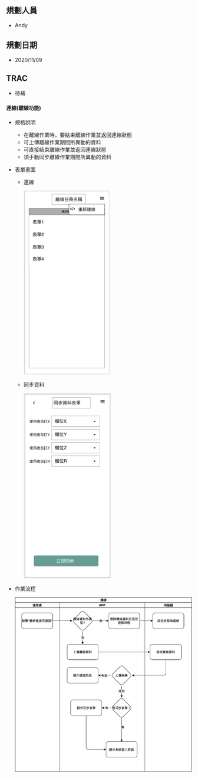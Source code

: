 ## <div id="user">規劃人員</div>
  * Andy

## <div id="updatedate">規劃日期</div>
  * 2020/11/09

## <div id="trac">TRAC</div>
  * 待補

#### <div id="offline_mode_online">連線<path>(離線功能)</path></div>
* 規格說明
  * 在離線作業時，要結束離線作業並返回連線狀態
  * 可上傳離線作業期間所異動的資料
  * 可直接結束離線作業並返回連線狀態
  * 須手動同步離線作業期間所異動的資料
* 表單畫面
  * 連線
  
    ![Offline Mode Online](./image/offlinemodeonline.png)

  * 同步資料
  
    ![Offline Mode Online](./image/offlinemodeonlinesync.png)

* 作業流程

  ![Offline Mode Workflow Online](./image/workflow_online.png)
